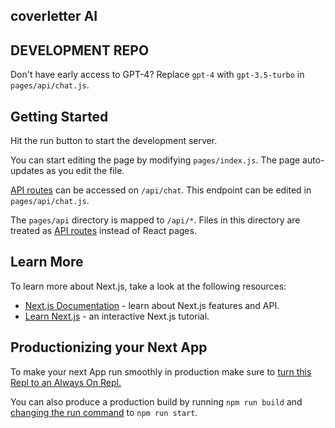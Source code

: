 ##  coverletter AI

## DEVELOPMENT REPO ##

Don't have early access to GPT-4? Replace `gpt-4` with `gpt-3.5-turbo` in `pages/api/chat.js`.

## Getting Started

Hit the run button to start the development server.

You  can start editing the page by modifying `pages/index.js`. The page auto-updates as you edit the file.

[API routes](https://nextjs.org/docs/api-routes/introduction) can be accessed on `/api/chat`. This endpoint can be edited in `pages/api/chat.js`.

The `pages/api` directory is mapped to `/api/*`. Files in this directory are treated as [API routes](https://nextjs.org/docs/api-routes/introduction) instead of React pages.

## Learn More

To learn more about Next.js, take a look at the following resources:

- [Next.js Documentation](https://nextjs.org/docs) - learn about Next.js features and API.
- [Learn Next.js](https://nextjs.org/learn) - an interactive Next.js tutorial.

## Productionizing your Next App

To make your next App run smoothly in production make sure to [turn this Repl to an Always On Repl.](https://docs.replit.com/hosting/enabling-always-on)

You can also produce a production build by running `npm run build` and [changing the run command](https://docs.replit.com/programming-ide/configuring-repl#run) to `npm run start`.
